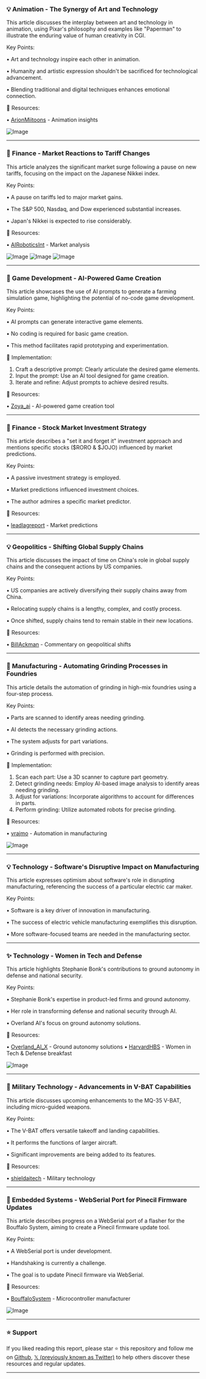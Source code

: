 ### 💡 Animation - The Synergy of Art and Technology

This article discusses the interplay between art and technology in animation, using Pixar's philosophy and examples like "Paperman" to illustrate the enduring value of human creativity in CGI.

Key Points:

• Art and technology inspire each other in animation.


•  Humanity and artistic expression shouldn't be sacrificed for technological advancement.


• Blending traditional and digital techniques enhances emotional connection.


🔗 Resources:

• [ArionMiitoons](https://x.com/ArionMiitoons) - Animation insights


![Image](https://pbs.twimg.com/ext_tw_video_thumb/1909247567688253440/pu/img/oi8VkCxvjaavLwbL.jpg)

---
### 🚀 Finance - Market Reactions to Tariff Changes

This article analyzes the significant market surge following a pause on new tariffs, focusing on the impact on the Japanese Nikkei index.

Key Points:

•  A pause on tariffs led to major market gains.


• The S&P 500, Nasdaq, and Dow experienced substantial increases.


•  Japan's Nikkei is expected to rise considerably.



🔗 Resources:

• [AIRoboticsInt](https://x.com/AIRoboticsInt) - Market analysis


![Image](https://pbs.twimg.com/media/GoIemc5XwAA_3FE?format=jpg&name=small)
![Image](https://pbs.twimg.com/media/GoIen9DWQAA9iGi?format=jpg&name=small)
![Image](https://pbs.twimg.com/media/GoEVYDyXMAAq16m?format=jpg&name=240x240)

---
### 🤖 Game Development - AI-Powered Game Creation

This article showcases the use of AI prompts to generate a farming simulation game, highlighting the potential of no-code game development.

Key Points:

• AI prompts can generate interactive game elements.


• No coding is required for basic game creation.


• This method facilitates rapid prototyping and experimentation.


🚀 Implementation:

1. Craft a descriptive prompt: Clearly articulate the desired game elements.
2. Input the prompt: Use an AI tool designed for game creation.
3. Iterate and refine: Adjust prompts to achieve desired results.


🔗 Resources:

• [Zoya_ai](https://x.com/Zoya_ai) - AI-powered game creation tool


---
### 🚀 Finance - Stock Market Investment Strategy

This article describes a "set it and forget it" investment approach and mentions specific stocks ($RORO & $JOJO) influenced by market predictions.

Key Points:

• A passive investment strategy is employed.


• Market predictions influenced investment choices.


• The author admires a specific market predictor.


🔗 Resources:

• [leadlagreport](https://x.com/leadlagreport) - Market predictions


---
### 💡 Geopolitics - Shifting Global Supply Chains

This article discusses the impact of time on China's role in global supply chains and the consequent actions by US companies.

Key Points:

• US companies are actively diversifying their supply chains away from China.


• Relocating supply chains is a lengthy, complex, and costly process.


• Once shifted, supply chains tend to remain stable in their new locations.


🔗 Resources:

• [BillAckman](https://x.com/BillAckman) - Commentary on geopolitical shifts

---
### 🤖 Manufacturing - Automating Grinding Processes in Foundries

This article details the automation of grinding in high-mix foundries using a four-step process.

Key Points:

•  Parts are scanned to identify areas needing grinding.


•  AI detects the necessary grinding actions.


•  The system adjusts for part variations.


•  Grinding is performed with precision.


🚀 Implementation:

1. Scan each part: Use a 3D scanner to capture part geometry.
2. Detect grinding needs: Employ AI-based image analysis to identify areas needing grinding.
3. Adjust for variations: Incorporate algorithms to account for differences in parts.
4. Perform grinding: Utilize automated robots for precise grinding.


🔗 Resources:

• [vrajmo](https://x.com/vrajmo) -  Automation in manufacturing


![Image](https://pbs.twimg.com/amplify_video_thumb/1909794856521883648/img/J55htE7IyOaM4aui.jpg)

---
### 💡 Technology - Software's Disruptive Impact on Manufacturing

This article expresses optimism about software's role in disrupting manufacturing, referencing the success of a particular electric car maker.

Key Points:

• Software is a key driver of innovation in manufacturing.


•  The success of electric vehicle manufacturing exemplifies this disruption.


•  More software-focused teams are needed in the manufacturing sector.


---
### ✨ Technology - Women in Tech and Defense

This article highlights Stephanie Bonk's contributions to ground autonomy in defense and national security.

Key Points:

• Stephanie Bonk's expertise in product-led firms and ground autonomy.


• Her role in transforming defense and national security through AI.


• Overland AI's focus on ground autonomy solutions.


🔗 Resources:

• [Overland_AI_X](https://x.com/Overland_AI_X) - Ground autonomy solutions
• [HarvardHBS](https://x.com/HarvardHBS) - Women in Tech & Defense breakfast


![Image](https://pbs.twimg.com/media/GoDD0DubwAA5NVm?format=jpg&name=small)

---
### 🤖 Military Technology - Advancements in V-BAT Capabilities

This article discusses upcoming enhancements to the MQ-35 V-BAT, including micro-guided weapons.

Key Points:

• The V-BAT offers versatile takeoff and landing capabilities.


•  It performs the functions of larger aircraft.


•  Significant improvements are being added to its features.


🔗 Resources:

• [shieldaitech](https://x.com/shieldaitech) - Military technology


---
### 🤖 Embedded Systems - WebSerial Port for Pinecil Firmware Updates

This article describes progress on a WebSerial port of a flasher for the Bouffalo System, aiming to create a Pinecil firmware update tool.

Key Points:

•  A WebSerial port is under development.


•  Handshaking is currently a challenge.


•  The goal is to update Pinecil firmware via WebSerial.


🔗 Resources:

• [BouffaloSystem](https://x.com/BouffaloSystem) - Microcontroller manufacturer


![Image](https://pbs.twimg.com/media/GoF6IbeaoAACJWp?format=jpg&name=small)


---

### ⭐️ Support

If you liked reading this report, please star ⭐️ this repository and follow me on [Github](https://github.com/Drix10), [𝕏 (previously known as Twitter)](https://x.com/DRIX_10_) to help others discover these resources and regular updates.

---